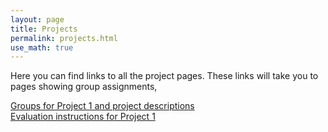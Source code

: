 ```yaml
---
layout: page
title: Projects
permalink: projects.html 
use_math: true
---
```


Here you can find links to all the project pages. These links will take you to pages showing group assignments, 

<a href="groups1.html">Groups for Project 1 and project descriptions</a> <br>
<a href="project1evaluation.html">Evaluation instructions for Project 1</a>
